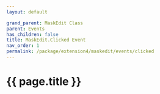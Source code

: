 ```yaml
---
layout: default

grand_parent: MaskEdit Class
parent: Events
has_children: false
title: MaskEdit.Clicked Event
nav_order: 1
permalink: /package/extension4/maskedit/events/clicked
---
```

# {{ page.title }}